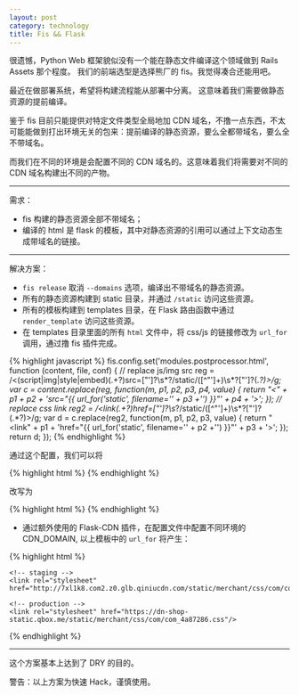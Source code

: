 ```yaml
---
layout: post
category: technology
title: Fis && Flask
---
```



很遗憾，Python Web 框架貌似没有一个能在静态文件编译这个领域做到 Rails Assets 那个程度。
我们的前端选型是选择熊厂的 fis。我觉得凑合还能用吧。

最近在做部署系统，希望将构建流程能从部署中分离。
这意味着我们需要做静态资源的提前编译。

鉴于 fis 目前只能提供对特定文件类型全局地加 CDN 域名，不撸一点东西，不太可能能做到打出环境无关的包来：提前编译的静态资源，要么全都带域名，要么全不带域名。

而我们在不同的环境是会配置不同的 CDN 域名的。这意味着我们将需要对不同的 CDN 域名构建出不同的产物。

---

需求：

* fis 构建的静态资源全部不带域名；
* 编译的 html 是 flask 的模板，其中对静态资源的引用可以通过上下文动态生成带域名的链接。

---

解决方案：

* `fis release` 取消 `--domains` 选项，编译出不带域名的静态资源。
* 所有的静态资源构建到 static 目录，并通过 `/static` 访问这些资源。
* 所有的模板构建到 templates 目录，在 Flask 路由函数中通过 `render_template` 访问这些资源。
* 在 templates 目录里面的所有 `html` 文件中，将 css/js 的链接修改为 `url_for` 调用，通过撸 fis 插件完成。

{% highlight javascript %}
    fis.config.set('modules.postprocessor.html', function (content, file, conf) {
      // replace js/img src
      reg = /<(script|img|style|embed)(.+?)src=["']?\s*?\/static\/([^"']+)\s*?["']?(.*?)>/g;
      var c = content.replace(reg, function(m, p1, p2, p3, p4, value) {
        return "<" + p1 + p2 + 'src="{{ url_for(\'static\', filename=\'' + p3 +'\') }}"' + p4 + '>';
      });
      // replace css link
      reg2 = /<link(.+?)href=["']?\s*?\/static\/([^"']+)\s*?["']?(.*?)>/g;
      var d = c.replace(reg2, function(m, p1, p2, p3, value) {
        return "<link" + p1 + 'href="{{ url_for(\'static\', filename=\'' + p2 +'\') }}"' + p3 + '>';
      });
      return d;
    });
{% endhighlight %}

通过这个配置，我们可以将

{% highlight html %}
    <link rel="stylesheet" href="/merchant/css/com/com.scss"/>
{% endhighlight %}

改写为


{% highlight html %}
    <link rel="stylesheet" href="{ { url_for('static', filename='merchant/css/com/com_4a87286.css') } }"/>
{% endhighlight %}


* 通过额外使用的 Flask-CDN 插件，在配置文件中配置不同环境的 CDN_DOMAIN, 以上模板中的 `url_for` 将产生：

{% highlight html %}
    <!-- development -->
    <link rel="stylesheet" href="/static/merchant/css/com/com_4a87286.css"/>

    <!-- staging -->
    <link rel="stylesheet" href="http://7xl1k8.com2.z0.glb.qiniucdn.com/static/merchant/css/com/com_4a87286.css"/>

    <!-- production -->
    <link rel="stylesheet" href="https://dn-shop-static.qbox.me/static/merchant/css/com/com_4a87286.css"/>
{% endhighlight %}


---

这个方案基本上达到了 DRY 的目的。

警告：以上方案为快速 Hack，谨慎使用。
